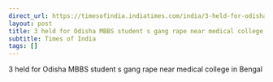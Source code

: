 ```yaml
---
direct_url: https://timesofindia.indiatimes.com/india/3-held-for-odisha-mbbs-students-gang-rape-near-medical-college-in-bengal/articleshow/124514517.cms
layout: post
title: 3 held for Odisha MBBS student s gang rape near medical college in Bengal
subtitle: Times of India
tags: []
---
```


3 held for Odisha MBBS student s gang rape near medical college in Bengal
